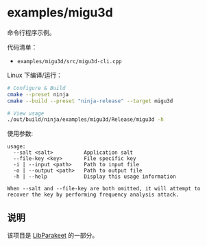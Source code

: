 # examples/migu3d

命令行程序示例。

代码清单：

* `examples/migu3d/src/migu3d-cli.cpp`

Linux 下编译/运行：

```bash
# Configure & Build
cmake --preset ninja
cmake --build --preset "ninja-release" --target migu3d

# View usage
./out/build/ninja/examples/migu3d/Release/migu3d -h
```

使用参数:

```text
usage: 
  --salt <salt>          Application salt
  --file-key <key>       File specific key 
  -i | --input <path>    Path to input file
  -o | --output <path>   Path to output file
  -h | --help            Display this usage information

When --salt and --file-key are both omitted, it will attempt to recover the key by performing frequency analysis attack.
```

## 说明

该项目是 [LibParakeet][main_project] 的一部分。

[main_project]: https://github.com/parakeet-rs/libparakeet
